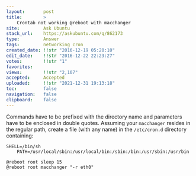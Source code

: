 ```yaml
---
layout:       post
title:        >
    Crontab not working @reboot with macchanger
site:         Ask Ubuntu
stack_url:    https://askubuntu.com/q/862173
type:         Answer
tags:         networking cron
created_date: !!str "2016-12-19 05:20:10"
edit_date:    !!str "2016-12-22 22:23:27"
votes:        !!str "1"
favorites:    
views:        !!str "2,107"
accepted:     Accepted
uploaded:     !!str "2021-12-31 19:13:18"
toc:          false
navigation:   false
clipboard:    false
---
```


Commands have to be prefixed with the directory name and parameters have to be enclosed in double quotes. Assuming your `macchanger` resides in the regular path, create a file (with any name) in the `/etc/cron.d` directory containing:

``` 
SHELL=/bin/sh
	PATH=/usr/local/sbin:/usr/local/bin:/sbin:/bin:/usr/sbin:/usr/bin
```

``` 
@reboot root sleep 15
@reboot root macchanger "-r eth0"

```

